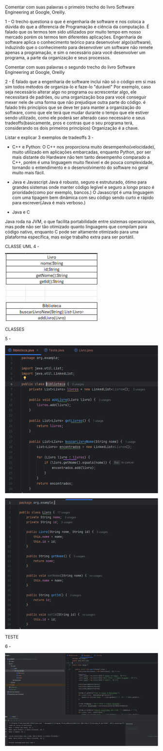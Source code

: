 Comentar com suas palavras o primeiro trecho do livro Software Engineering at Google, Oreilly.

1 -  O trecho questiona o que é engenharia de software e nos coloca a dúvida do que a diferencia de Programação e ciência da computação.  É falado que os termos tem sido utilizados por muito tempo em nosso mercado porém os termos tem diferentes aplicações. Engenharia de software aplica o conhecimento teórico para desenvolver algo(software), induzindo que o conhecimento para desenvolver um software não remete apenas a programação, e sim o necessário para você desenvolver um programa, a parte da organização e seus processos.

Comentar com suas palavras o segundo trecho do livro Software Engineering at Google, Oreilly

2 - É falado que a engenharia de software inclui não só o código em si mas sim todos métodos de organiza-lo e faze-lo "durável" Por exemplo, caso seja necessário alterar algo no programa ou acrescentar algo, ele necessitará de padrões, ou uma organização boa para você conseguir mexer nele de uma forma que não prejudique outra parte do código. é falado três princípios que se deve ter para manter a organização do software, como que ele terá que mudar durante o tempo que ele estiver sendo utilizado, como ele poderá ser alterado caso necessário e seus tradeoffs(basicamente, pros e contras que o seu programa terá, considerando os dois primeiros princípios) 
Organização é a chave.

Listar e explicar 3 exemplos de tradeoffs
3 - 

- C++ e Python:
O C++ nos proporciona muito desempenho(velocidade), muito utilizado em aplicações embarcadas, enquanto Python, por ser mais distante do Hardware não tem tanto desempenho comparado a C++, porém é uma linguagem muito flexivel e de pouca complexidade, tornando o entendimento e o desenvolvimento do software no geral muito mais fácil.

- Java e Javascript
Java é robusto, seguro e estruturado, ótimo para grandes sistemas onde manter código legível e seguro a longo prazo é prioridade(como por exemplo, bancos.) O Javascript é uma linguagem com uma tipagem bem dinâmica com seu código sendo curto e rápido para escrever(Java é mais verboso.)

- Java e C

Java roda na JVM, o que facilita portabilidade entre sistemas operacionais, mas pode não ser tão otimizado quanto linguagens que compilam para código nativo, enquanto C pode ser altamente otimizado para uma plataforma específica, mas exige trabalho extra para ser portátil.


CLASSE UML
4 - 


![UML](engenhariadesoftware/assets/rrrrr.png)

CLASSES


5 - 

![Biblioteca](engenhariadesoftware/assets/4.png)

![Livro](engenhariadesoftware/assets/5.png)


TESTE

6 -


![](engenhariadesoftware/assets/6.png)





